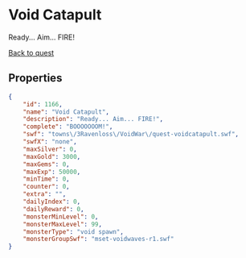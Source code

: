 # Void Catapult

Ready... Aim... FIRE!

[Back to quest](../quests.md)

## Properties

```json
{
    "id": 1166,
    "name": "Void Catapult",
    "description": "Ready... Aim... FIRE!",
    "complete": "BOOOOOOOM!",
    "swf": "towns\/3Ravenloss\/VoidWar\/quest-voidcatapult.swf",
    "swfX": "none",
    "maxSilver": 0,
    "maxGold": 3000,
    "maxGems": 0,
    "maxExp": 50000,
    "minTime": 0,
    "counter": 0,
    "extra": "",
    "dailyIndex": 0,
    "dailyReward": 0,
    "monsterMinLevel": 0,
    "monsterMaxLevel": 99,
    "monsterType": "void spawn",
    "monsterGroupSwf": "mset-voidwaves-r1.swf"
}
```

